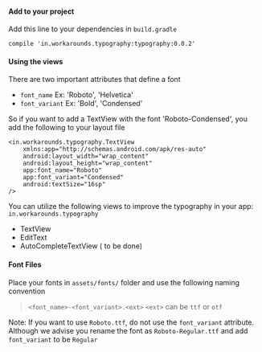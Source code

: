 #### Add to your project ####
Add this line to your dependencies in `build.gradle`
```
compile 'in.workarounds.typography:typography:0.0.2'
```

#### Using the views ####
There are two important attributes that define a font
+ `font_name` Ex: 'Roboto', 'Helvetica'
+ `font_variant` Ex: 'Bold', 'Condensed'

So if you want to add a TextView with the font 'Roboto-Condensed', you add the following to your layout file
```
<in.workarounds.typography.TextView
    xmlns:app="http://schemas.android.com/apk/res-auto"
    android:layout_width="wrap_content"
    android:layout_height="wrap_content"
    app:font_name="Roboto"
    app:font_variant="Condensed"
    android:textSize="16sp"
/>
```

You can utilize the following views to improve the typography in your app:
`in.workarounds.typography`
+ TextView
+ EditText
+ AutoCompleteTextView ( to be done)

#### Font Files ####
Place your fonts in `assets/fonts/` folder and use the following naming convention
> `<font_name>-<font_variant>.<ext>`
`<ext>` can be `ttf` or `otf`

Note: If you want to use `Roboto.ttf`, do not use the `font_variant` attribute. Although we advise you rename the font as `Roboto-Regular.ttf` and add `font_variant` to be `Regular`

